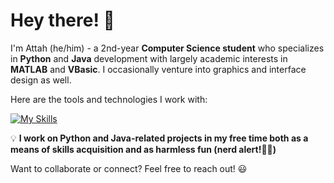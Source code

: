 # Hey there! 👋

I'm Attah (he/him) - a 2nd-year **Computer Science student** who specializes in **Python** and **Java** development with largely academic interests in **MATLAB** and **VBasic**. I occasionally venture into graphics and interface design as well. 

Here are the tools and technologies I work with:  

[![My Skills](https://skillicons.dev/icons?i=python,flask,tkinter,java,swing,postgresql,mysql,inkscape,matlab,vscode,pycharm,intellij)](https://skillicons.dev)


💡 **I work on Python and Java-related projects in my free time both as a means of skills acquisition and as harmless fun (nerd alert!🚨🤓)** 

Want to collaborate or connect? Feel free to reach out! 😃  
